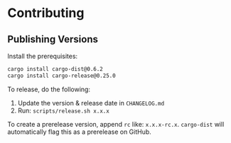 # Contributing

## Publishing Versions

Install the prerequisites:

```bash
cargo install cargo-dist@0.6.2
cargo install cargo-release@0.25.0
```

To release, do the following:

1. Update the version & release date in `CHANGELOG.md`
2. Run: `scripts/release.sh x.x.x`

To create a prerelease version, append `rc` like: `x.x.x-rc.x`. `cargo-dist` will automatically flag this as a prerelease on GitHub.

